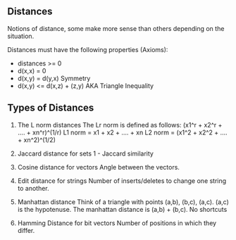 Distances
---------

Notions of distance, some make more sense than others depending
on the situation.

Distances must have the following properties (Axioms):
  * distances >= 0
  * d(x,x) = 0
  * d(x,y) = d(y,x) Symmetry
  * d(x,y) <= d(x,z) + (z,y) AKA Triangle Inequality

## Types of Distances

1. The L norm distances
  The Lr norm is defined as follows: (x1^r + x2^r + .... + xn^r)^(1/r)
  L1 norm = x1 + x2 + .... + xn
  L2 norm = (x1^2 + x2^2 + .... + xn^2)^(1/2)

2. Jaccard distance for sets
  1 - Jaccard similarity

3. Cosine distance for vectors
  Angle between the vectors.

4. Edit distance for strings
  Number of inserts/deletes to change one string to another.

5. Manhattan distance
  Think of a triangle with points (a,b), (b,c), (a,c).
  (a,c) is the hypotenuse. The manhattan distance is
  (a,b) + (b,c).
  No shortcuts

6. Hamming Distance for bit vectors
  Number of positions in which they differ.

